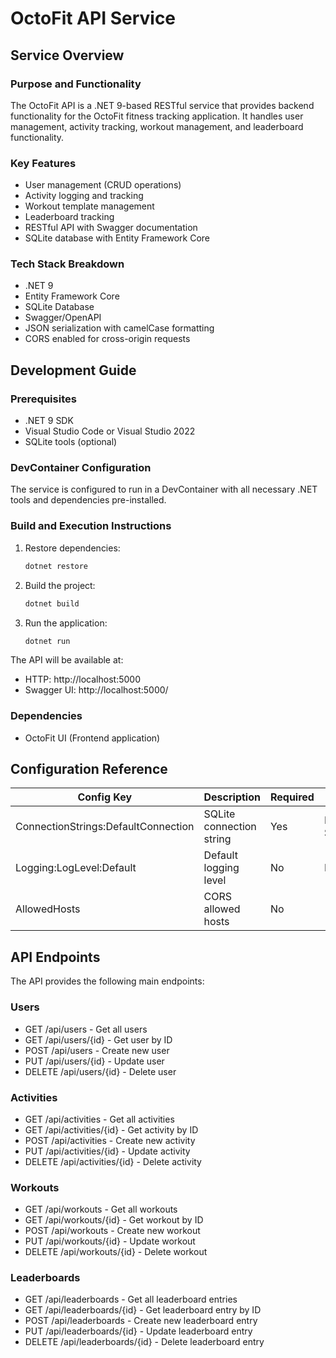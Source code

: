 # OctoFit API Service

## Service Overview

### Purpose and Functionality

The OctoFit API is a .NET 9-based RESTful service that provides backend functionality for the OctoFit fitness tracking application. It handles user management, activity tracking, workout management, and leaderboard functionality.

### Key Features

- User management (CRUD operations)
- Activity logging and tracking
- Workout template management
- Leaderboard tracking
- RESTful API with Swagger documentation
- SQLite database with Entity Framework Core

### Tech Stack Breakdown

- .NET 9
- Entity Framework Core
- SQLite Database
- Swagger/OpenAPI
- JSON serialization with camelCase formatting
- CORS enabled for cross-origin requests

## Development Guide

### Prerequisites

- .NET 9 SDK
- Visual Studio Code or Visual Studio 2022
- SQLite tools (optional)

### DevContainer Configuration

The service is configured to run in a DevContainer with all necessary .NET tools and dependencies pre-installed.

### Build and Execution Instructions

1. Restore dependencies:

   ```bash
   dotnet restore
   ```

2. Build the project:

   ```bash
   dotnet build
   ```

3. Run the application:
   ```bash
   dotnet run
   ```

The API will be available at:

- HTTP: http://localhost:5000
- Swagger UI: http://localhost:5000/

### Dependencies

- OctoFit UI (Frontend application)

## Configuration Reference

| Config Key                          | Description              | Required | Default                | Example                  |
| ----------------------------------- | ------------------------ | -------- | ---------------------- | ------------------------ |
| ConnectionStrings:DefaultConnection | SQLite connection string | Yes      | Data Source=octofit.db | Data Source=./octofit.db |
| Logging:LogLevel:Default            | Default logging level    | No       | Information            | Warning                  |
| AllowedHosts                        | CORS allowed hosts       | No       | \*                     | \*                       |

## API Endpoints

The API provides the following main endpoints:

### Users

- GET /api/users - Get all users
- GET /api/users/{id} - Get user by ID
- POST /api/users - Create new user
- PUT /api/users/{id} - Update user
- DELETE /api/users/{id} - Delete user

### Activities

- GET /api/activities - Get all activities
- GET /api/activities/{id} - Get activity by ID
- POST /api/activities - Create new activity
- PUT /api/activities/{id} - Update activity
- DELETE /api/activities/{id} - Delete activity

### Workouts

- GET /api/workouts - Get all workouts
- GET /api/workouts/{id} - Get workout by ID
- POST /api/workouts - Create new workout
- PUT /api/workouts/{id} - Update workout
- DELETE /api/workouts/{id} - Delete workout

### Leaderboards

- GET /api/leaderboards - Get all leaderboard entries
- GET /api/leaderboards/{id} - Get leaderboard entry by ID
- POST /api/leaderboards - Create new leaderboard entry
- PUT /api/leaderboards/{id} - Update leaderboard entry
- DELETE /api/leaderboards/{id} - Delete leaderboard entry
